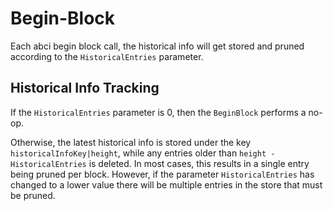 <!--
order: 4
-->

# Begin-Block

Each abci begin block call, the historical info will get stored and pruned
according to the `HistoricalEntries` parameter.

## Historical Info Tracking

If the `HistoricalEntries` parameter is 0, then the `BeginBlock` performs a no-op.

Otherwise, the latest historical info is stored under the key `historicalInfoKey|height`, while any entries older than `height - HistoricalEntries` is deleted.
In most cases, this results in a single entry being pruned per block.
However, if the parameter `HistoricalEntries` has changed to a lower value there will be multiple entries in the store that must be pruned.
